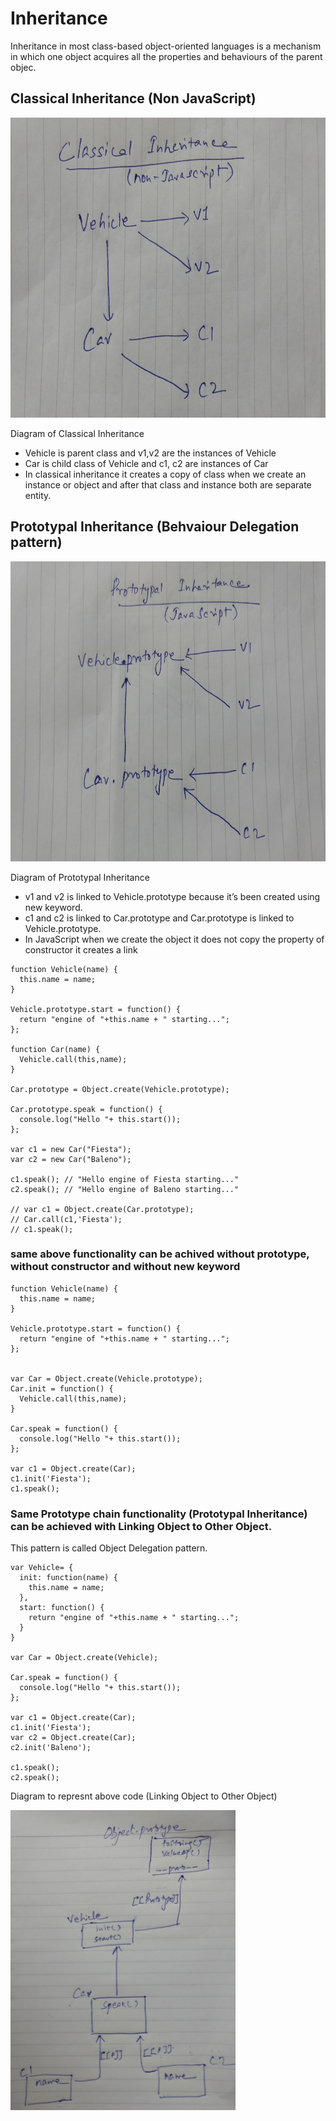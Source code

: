 # Inheritance
Inheritance in most class-based object-oriented languages is a mechanism in which one object acquires all the properties and behaviours of the parent objec.

## Classical Inheritance (Non JavaScript)
<img src="diagrams/classical_inheritance.jpg" alt="classical_inheritance" height="480">

 Diagram of Classical Inheritance
  * Vehicle is parent class and v1,v2 are the instances of Vehicle
  * Car is child class of Vehicle and c1, c2 are instances of Car
  * In classical inheritance it creates a copy of class when we create an instance or object and after that class and instance both are separate entity.

## Prototypal Inheritance (Behvaiour Delegation pattern)
<img src="diagrams/prototypal_inheritance.jpg" alt="prototypal_inheritance" height="480">

Diagram of Prototypal Inheritance
  * v1 and v2  is linked to Vehicle.prototype because it’s been created using new keyword.
  * c1 and c2 is linked to Car.prototype and Car.prototype is linked to Vehicle.prototype.
  * In JavaScript when we create the object it does not copy the property of constructor it creates a link

```
function Vehicle(name) {
  this.name = name;
}

Vehicle.prototype.start = function() {
  return "engine of "+this.name + " starting...";
};

function Car(name) {
  Vehicle.call(this,name);
}

Car.prototype = Object.create(Vehicle.prototype);

Car.prototype.speak = function() {
  console.log("Hello "+ this.start());
};

var c1 = new Car("Fiesta");
var c2 = new Car("Baleno");

c1.speak(); // "Hello engine of Fiesta starting..."
c2.speak(); // "Hello engine of Baleno starting..."

// var c1 = Object.create(Car.prototype);
// Car.call(c1,'Fiesta');
// c1.speak();
```
### same above functionality can be achived without prototype, without constructor and without new keyword
```
function Vehicle(name) {
  this.name = name;
}

Vehicle.prototype.start = function() {
  return "engine of "+this.name + " starting...";
};


var Car = Object.create(Vehicle.prototype);
Car.init = function() {
  Vehicle.call(this,name);
}

Car.speak = function() {
  console.log("Hello "+ this.start());
};

var c1 = Object.create(Car);
c1.init('Fiesta');
c1.speak();
```
### Same Prototype chain functionality (Prototypal Inheritance) can be achieved with Linking Object to Other Object.
This pattern is called Object Delegation pattern.
```
var Vehicle= {
  init: function(name) {
    this.name = name;
  },
  start: function() {
    return "engine of "+this.name + " starting...";
  }
}

var Car = Object.create(Vehicle);

Car.speak = function() {
  console.log("Hello "+ this.start());
};

var c1 = Object.create(Car);
c1.init('Fiesta');
var c2 = Object.create(Car);
c2.init('Baleno');

c1.speak();
c2.speak();
```
Diagram to represnt above code (Linking Object to Other Object)

<img src="diagrams/object_link.jpg" alt="object_link" height="480">
